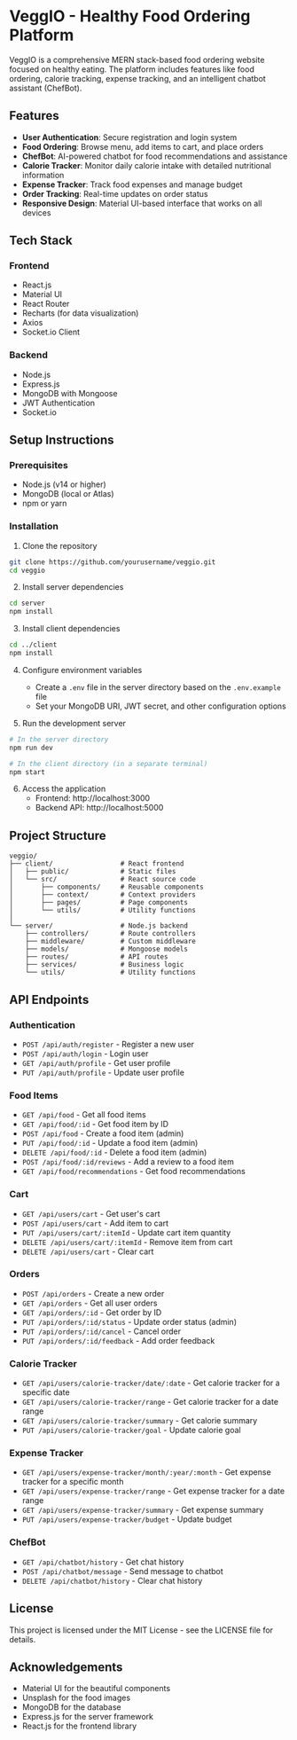 # VeggIO - Healthy Food Ordering Platform

VeggIO is a comprehensive MERN stack-based food ordering website focused on healthy eating. The platform includes features like food ordering, calorie tracking, expense tracking, and an intelligent chatbot assistant (ChefBot).

## Features

- **User Authentication**: Secure registration and login system
- **Food Ordering**: Browse menu, add items to cart, and place orders
- **ChefBot**: AI-powered chatbot for food recommendations and assistance
- **Calorie Tracker**: Monitor daily calorie intake with detailed nutritional information
- **Expense Tracker**: Track food expenses and manage budget
- **Order Tracking**: Real-time updates on order status
- **Responsive Design**: Material UI-based interface that works on all devices

## Tech Stack

### Frontend

- React.js
- Material UI
- React Router
- Recharts (for data visualization)
- Axios
- Socket.io Client

### Backend

- Node.js
- Express.js
- MongoDB with Mongoose
- JWT Authentication
- Socket.io

## Setup Instructions

### Prerequisites

- Node.js (v14 or higher)
- MongoDB (local or Atlas)
- npm or yarn

### Installation

1. Clone the repository

```bash
git clone https://github.com/yourusername/veggio.git
cd veggio
```

2. Install server dependencies

```bash
cd server
npm install
```

3. Install client dependencies

```bash
cd ../client
npm install
```

4. Configure environment variables

   - Create a `.env` file in the server directory based on the `.env.example` file
   - Set your MongoDB URI, JWT secret, and other configuration options

5. Run the development server

```bash
# In the server directory
npm run dev

# In the client directory (in a separate terminal)
npm start
```

6. Access the application
   - Frontend: http://localhost:3000
   - Backend API: http://localhost:5000

## Project Structure

```
veggio/
├── client/                 # React frontend
│   ├── public/             # Static files
│   └── src/                # React source code
│       ├── components/     # Reusable components
│       ├── context/        # Context providers
│       ├── pages/          # Page components
│       └── utils/          # Utility functions
│
└── server/                 # Node.js backend
    ├── controllers/        # Route controllers
    ├── middleware/         # Custom middleware
    ├── models/             # Mongoose models
    ├── routes/             # API routes
    ├── services/           # Business logic
    └── utils/              # Utility functions
```

## API Endpoints

### Authentication

- `POST /api/auth/register` - Register a new user
- `POST /api/auth/login` - Login user
- `GET /api/auth/profile` - Get user profile
- `PUT /api/auth/profile` - Update user profile

### Food Items

- `GET /api/food` - Get all food items
- `GET /api/food/:id` - Get food item by ID
- `POST /api/food` - Create a food item (admin)
- `PUT /api/food/:id` - Update a food item (admin)
- `DELETE /api/food/:id` - Delete a food item (admin)
- `POST /api/food/:id/reviews` - Add a review to a food item
- `GET /api/food/recommendations` - Get food recommendations

### Cart

- `GET /api/users/cart` - Get user's cart
- `POST /api/users/cart` - Add item to cart
- `PUT /api/users/cart/:itemId` - Update cart item quantity
- `DELETE /api/users/cart/:itemId` - Remove item from cart
- `DELETE /api/users/cart` - Clear cart

### Orders

- `POST /api/orders` - Create a new order
- `GET /api/orders` - Get all user orders
- `GET /api/orders/:id` - Get order by ID
- `PUT /api/orders/:id/status` - Update order status (admin)
- `PUT /api/orders/:id/cancel` - Cancel order
- `PUT /api/orders/:id/feedback` - Add order feedback

### Calorie Tracker

- `GET /api/users/calorie-tracker/date/:date` - Get calorie tracker for a specific date
- `GET /api/users/calorie-tracker/range` - Get calorie tracker for a date range
- `GET /api/users/calorie-tracker/summary` - Get calorie summary
- `PUT /api/users/calorie-tracker/goal` - Update calorie goal

### Expense Tracker

- `GET /api/users/expense-tracker/month/:year/:month` - Get expense tracker for a specific month
- `GET /api/users/expense-tracker/range` - Get expense tracker for a date range
- `GET /api/users/expense-tracker/summary` - Get expense summary
- `PUT /api/users/expense-tracker/budget` - Update budget

### ChefBot

- `GET /api/chatbot/history` - Get chat history
- `POST /api/chatbot/message` - Send message to chatbot
- `DELETE /api/chatbot/history` - Clear chat history

## License

This project is licensed under the MIT License - see the LICENSE file for details.

## Acknowledgements

- Material UI for the beautiful components
- Unsplash for the food images
- MongoDB for the database
- Express.js for the server framework
- React.js for the frontend library

